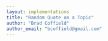 ```yaml
---
layout: implementations
title: "Random Quote on a Topic"
author: "Brad Coffield"
author_email: "bcoffield@gmail.com"
---
```

